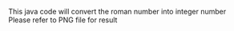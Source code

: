 This java code will convert the roman number into integer number <br>
Please refer to PNG file for result
